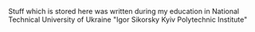 Stuff which is stored here was written during my education in National Technical University of Ukraine "Igor Sikorsky Kyiv Polytechnic Institute" 
